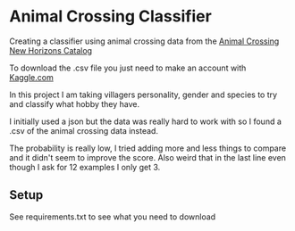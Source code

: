 # Animal Crossing Classifier

Creating a classifier using animal crossing data from the [Animal Crossing New Horizons Catalog](https://www.kaggle.com/datasets/jessicali9530/animal-crossing-new-horizons-nookplaza-dataset)

To download the .csv file you just need to make an account with [Kaggle.com](https://www.kaggle.com/account/login?phase=startRegisterTab&returnUrl=%2F)



In this project I am taking villagers personality, gender and species to try and classify what hobby they have.



I initially used a json but the data was really hard to work with so I found a .csv of the animal crossing data instead. 



The probability is really low, I tried adding more and less things to compare and it didn't seem to improve the score. Also weird that in the last line even though I ask for 12 examples I only get 3.



## Setup

See requirements.txt to see what you need to download
